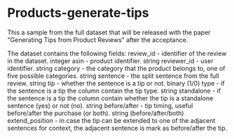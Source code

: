 # Products-generate-tips

This a sample from the full dataset that will be released with the paper "Generating Tips from Product Reviews" after the acceptance.

The dataset contains the following fields:
review_id - identifier of the review in the dataset. integer
asin - product identifier. string
reviewer_id - user identifier. string
category - the category that the product belongs to, one of five possible categories. string
sentence - the split sentence from the full review. string
tip - whether the sentence is a tip or not. binary (1/0)
type - if the sentence is a tip the column contain the tip type. string
standalone - if the sentence is a tip the column contain whether the tip is a standalone sentence (yes) or not (no). string
before/after - tip timing, useful before/after the purchase (or both). string (before/after/both)
extend_position - in case the tip can be extended to one of the adjacent sentences for context, the adjacent sentence is mark as before/after the tip.
